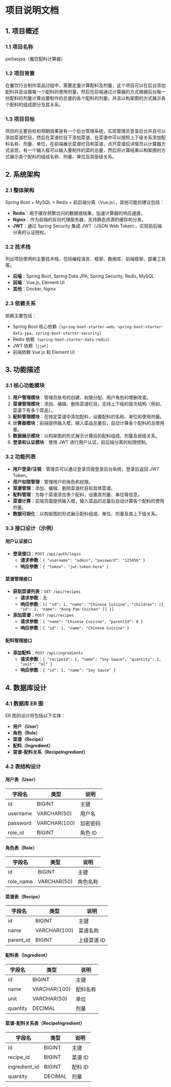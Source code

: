 # 项目说明文档

## 1. 项目概述
### 1.1 项目名称
peiliaojsq（餐饮配料计算器）

### 1.2 项目背景
在餐饮行业制作菜品过程中，需要定量计算配料及剂量，这个项目可以在后台添加配料并且设置每一个配料的使用剂量，然后在前端通过计算器的方式根据后台每一份配料的剂量计算出要制作的总量的各个配料的剂量，并且以构架图的方式展示各个配料的组成部分及其关系。

### 1.3 项目目标
项目的主要目标和预期效果是有一个后台管理系统，实现管理员登录后台并且可以添加菜谱栏目，然后在菜谱栏目下添加菜谱，在菜谱中可以按照上下级关系添加配料名称、剂量、单位，在前端展示菜谱栏目和菜谱，点开菜谱后详情页以计算器方式呈现，有一个输入框可以输入要制作的菜的总量，然后将计算结果以构架图的方式展示各个配料的组成名称、剂量、单位及其层级关系。

## 2. 系统架构
### 2.1 整体架构
Spring Boot + MySQL + Redis + 前后端分离（Vue.js），其他可能的建议包括：
- **Redis**：用于缓存频繁访问的数据或结果，加速计算器的响应速度。
- **Nginx**：作为前端的反向代理服务器，支持静态资源的缓存和分发。
- **JWT**：通过 Spring Security 集成 JWT（JSON Web Token），实现前后端分离的认证授权。

### 2.2 技术栈
列出项目使用的主要技术栈，包括编程语言、框架、数据库、前端框架、部署工具等。
- **后端**：Spring Boot, Spring Data JPA, Spring Security, Redis, MySQL
- **前端**：Vue.js, Element UI
- **其他**：Docker, Nginx

### 2.3 依赖关系
依赖主要包括：
- Spring Boot 核心依赖（`spring-boot-starter-web`、`spring-boot-starter-data-jpa`、`spring-boot-starter-security`）
- Redis 依赖（`spring-boot-starter-data-redis`）
- JWT 依赖（`jjwt`）
- 前端依赖 Vue.js 和 Element UI

## 3. 功能描述
### 3.1 核心功能模块
1. **用户管理模块**：管理员账号的创建、权限分配、用户角色的增删改查。
2. **菜谱管理模块**：添加、编辑、删除菜谱栏目，支持上下级的层次结构（例如，菜谱下有多个菜品）。
3. **配料管理模块**：在特定菜谱中添加配料，设置配料的名称、单位和使用剂量。
4. **计算器模块**：前端提供输入框，输入菜品总量后，自动计算各个配料的总使用量。
5. **数据展示模块**：以构架图的形式展示计算后的配料组成、剂量及层级关系。
6. **登录和认证模块**：使用 JWT 进行用户认证，前后端分离的权限控制。

### 3.2 功能列表
- **用户登录/注销**：管理员可以通过登录页面登录后台系统，登录后返回 JWT Token。
- **用户权限管理**：管理用户的角色和权限。
- **菜谱管理**：添加、编辑、删除菜谱栏目和具体菜谱。
- **配料管理**：为每个菜谱添加多个配料，设置其剂量、单位等信息。
- **菜谱计算**：前端页面提供输入框，输入菜品的总量后自动计算各个配料的使用剂量。
- **数据可视化**：以构架图的形式展示配料组成、单位、剂量及其上下级关系。

### 3.3 接口设计（示例）
#### 用户认证接口
- **登录接口**：`POST /api/auth/login`
  - **请求参数**：`{ "username": "admin", "password": "123456" }`
  - **响应参数**：`{ "token": "jwt-token-here" }`
  
#### 菜谱管理接口
- **获取菜谱列表**：`GET /api/recipes`
  - **请求参数**：无
  - **响应参数**：`[{ "id": 1, "name": "Chinese Cuisine", "children": [{ "id": 2, "name": "Kung Pao Chicken" }] }]`
- **添加菜谱**：`POST /api/recipes`
  - **请求参数**：`{ "name": "Chinese Cuisine", "parentId": 0 }`
  - **响应参数**：`{ "id": 1, "name": "Chinese Cuisine" }`

#### 配料管理接口
- **添加配料**：`POST /api/ingredients`
  - **请求参数**：`{ "recipeId": 1, "name": "Soy Sauce", "quantity": 2, "unit": "ml" }`
  - **响应参数**：`{ "id": 1, "name": "Soy Sauce" }`

## 4. 数据库设计
### 4.1 数据库 ER 图
ER 图的设计将包括以下实体：
- **用户（User）**
- **角色（Role）**
- **菜谱（Recipe）**
- **配料（Ingredient）**
- **菜谱-配料关系（RecipeIngredient）**

### 4.2 表结构设计
#### 用户表（User）
| 字段名       | 类型         | 说明         |
| ------------ | ------------ | ------------ |
| id           | BIGINT       | 主键         |
| username     | VARCHAR(50)  | 用户名       |
| password     | VARCHAR(100) | 加密密码     |
| role_id      | BIGINT       | 角色 ID      |

#### 角色表（Role）
| 字段名       | 类型         | 说明         |
| ------------ | ------------ | ------------ |
| id           | BIGINT       | 主键         |
| role_name    | VARCHAR(50)  | 角色名称     |

#### 菜谱表（Recipe）
| 字段名       | 类型         | 说明         |
| ------------ | ------------ | ------------ |
| id           | BIGINT       | 主键         |
| name         | VARCHAR(100) | 菜谱名称     |
| parent_id    | BIGINT       | 上级菜谱 ID  |

#### 配料表（Ingredient）
| 字段名       | 类型         | 说明         |
| ------------ | ------------ | ------------ |
| id           | BIGINT       | 主键         |
| name         | VARCHAR(100) | 配料名称     |
| unit         | VARCHAR(50)  | 单位         |
| quantity     | DECIMAL      | 剂量         |

#### 菜谱-配料关系表（RecipeIngredient）
| 字段名       | 类型         | 说明         |
| ------------ | ------------ | ------------ |
| id           | BIGINT       | 主键         |
| recipe_id    | BIGINT       | 菜谱 ID      |
| ingredient_id| BIGINT       | 配料 ID      |
| quantity     | DECIMAL      | 剂量         |


